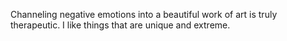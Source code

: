 Channeling negative emotions into a beautiful work of art is truly therapeutic.
I like things that are unique and extreme.
